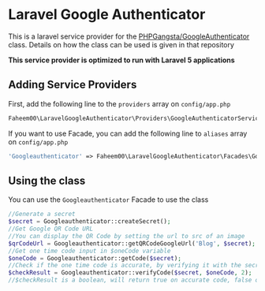Laravel Google Authenticator
===========
This is a laravel service provider for the [PHPGangsta/GoogleAuthenticator
](https://github.com/PHPGangsta/GoogleAuthenticator) class. Details on how the class can be used is given in that repository

**This service provider is optimized to run with Laravel 5 applications**

Adding Service Providers
--
First, add the following line to the ``providers`` array on ``config/app.php``
```php
Faheem00\LaravelGoogleAuthenticator\Providers\GoogleAuthenticatorServiceProvider::class
```
If you want to use Facade, you can add the following line to `aliases` array on ``config/app.php``

```php
'Googleauthenticator' => Faheem00\LaravelGoogleAuthenticator\Facades\GoogleAuthenticator::class
```

Using the class
---
You can use the ``Googleauthenticator`` Facade to use the class

```php
//Generate a secret
$secret = Googleauthenticator::createSecret();
//Get Google QR Code URL
//You can display the QR Code by setting the url to src of an image
$qrCodeUrl = Googleauthenticator::getQRCodeGoogleUrl('Blog', $secret);
//Get one time code input in $oneCode variable
$oneCode = Googleauthenticator::getCode($secret);
//Check if the one time code is accurate, by verifying it with the secret
$checkResult = Googleauthenticator::verifyCode($secret, $oneCode, 2);    // 2 = 2*30sec clock tolerance
//$checkResult is a boolean, will return true on accurate code, false otherwise
```
